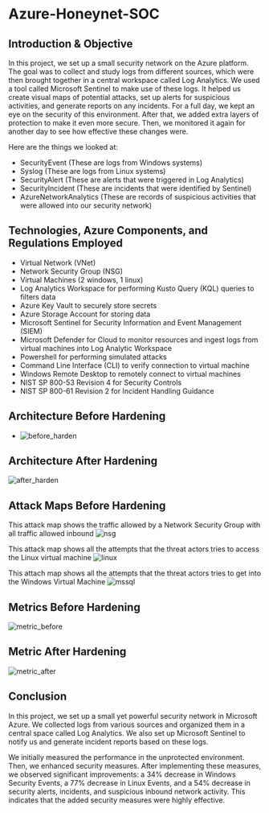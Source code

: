 # Azure-Honeynet-SOC
Introduction & Objective
- 
In this project, we set up a small security network on the Azure platform. The goal was to collect and study logs from different sources, which were then brought together in a central workspace called Log Analytics. We used a tool called Microsoft Sentinel to make use of these logs. It helped us create visual maps of potential attacks, set up alerts for suspicious activities, and generate reports on any incidents. For a full day, we kept an eye on the security of this environment. After that, we added extra layers of protection to make it even more secure. Then, we monitored it again for another day to see how effective these changes were.

Here are the things we looked at:

- SecurityEvent (These are logs from Windows systems)
- Syslog (These are logs from Linux systems)
- SecurityAlert (These are alerts that were triggered in Log Analytics)
- SecurityIncident (These are incidents that were identified by Sentinel)
- AzureNetworkAnalytics (These are records of suspicious activities that were allowed into our security network)

Technologies, Azure Components, and Regulations Employed
- 
- Virtual Network (VNet)
- Network Security Group (NSG)
- Virtual Machines (2 windows, 1 linux)
- Log Analytics Workspace for performing Kusto Query (KQL) queries to filters data
- Azure Key Vault to securely store secrets
- Azure Storage Account for storing data
- Microsoft Sentinel for Security Information and Event Management (SIEM)
- Microsoft Defender for Cloud to monitor resources and ingest logs from virtual machines into Log Analytic Workspace
- Powershell for performing simulated attacks
- Command Line Interface (CLI) to verify connection to virtual machine
- Windows Remote Desktop to remotely connect to virtual machines
- NIST SP 800-53 Revision 4 for Security Controls
- NIST SP 800-61 Revision 2 for Incident Handling Guidance

Architecture Before Hardening
-
- ![before_harden](https://github.com/bmpwrr/Azure-Honeynet-SOC/assets/144153997/477625aa-26c7-459c-b924-2afebed05860)

Architecture After Hardening
- 
![after_harden](https://github.com/bmpwrr/Azure-Honeynet-SOC/assets/144153997/0770c820-17fb-4e86-a419-2ca05ccfb76c)

Attack Maps Before Hardening
- 
This attack map shows the traffic allowed by a Network Security Group with all traffic allowed inbound
![nsg](https://github.com/bmpwrr/Azure-Honeynet-SOC/assets/144153997/ba820be5-74a6-4b01-8594-a9d29e23d74e)

This attack map shows all the attempts that the threat actors tries to access the Linux virtual machine
![linux](https://github.com/bmpwrr/Azure-Honeynet-SOC/assets/144153997/7633853d-2163-4ee8-affd-7209ad92f733)

This attach map shows all the attempts that the threat actors tries to get into the Windows Virtual Machine
![mssql](https://github.com/bmpwrr/Azure-Honeynet-SOC/assets/144153997/17dc293f-c340-4201-a762-a20af18f6e11)

Metrics Before Hardening
-
![metric_before](https://github.com/bmpwrr/Azure-Honeynet-SOC/assets/144153997/9cc3613f-6ef7-4ded-a268-4fc95125998e)

Metric After Hardening
-
![metric_after](https://github.com/bmpwrr/Azure-Honeynet-SOC/assets/144153997/2463ebcc-4af0-43f1-88b2-45862f9ed88a)

Conclusion
- 
In this project, we set up a small yet powerful security network in Microsoft Azure. We collected logs from various sources and organized them in a central space called Log Analytics. We also set up Microsoft Sentinel to notify us and generate incident reports based on these logs.

We initially measured the performance in the unprotected environment. Then, we enhanced security measures. After implementing these measures, we observed significant improvements: a 34% decrease in Windows Security Events, a 77% decrease in Linux Events, and a 54% decrease in security alerts, incidents, and suspicious inbound network activity. This indicates that the added security measures were highly effective.













